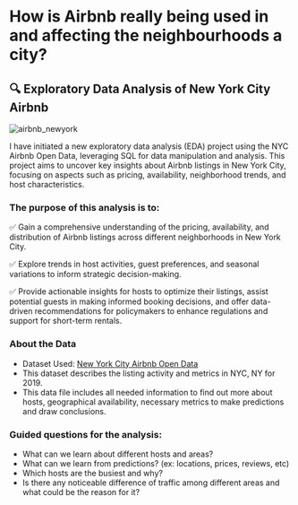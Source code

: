 # How is Airbnb really being used in and affecting the neighbourhoods a city?

## 🔍 Exploratory Data Analysis of New York City Airbnb
![airbnb_newyork](https://github.com/user-attachments/assets/e57ee73a-fc51-41b4-8e30-e7339fb3da19)


I have initiated a new exploratory data analysis (EDA) project using the NYC Airbnb Open Data, leveraging SQL for data manipulation and analysis. This project aims to uncover key insights about Airbnb listings in New York City, focusing on aspects such as pricing, availability, neighborhood trends, and host characteristics.

### The purpose of this analysis is to:

✅ Gain a comprehensive understanding of the pricing, availability, and distribution of Airbnb listings across different neighborhoods in New York City.

✅ Explore trends in host activities, guest preferences, and seasonal variations to inform strategic decision-making.

✅ Provide actionable insights for hosts to optimize their listings, assist potential guests in making informed booking decisions, and offer data-driven recommendations for policymakers to enhance regulations and support for short-term rentals.

### About the Data
- Dataset Used: [New York City Airbnb Open Data](https://www.kaggle.com/datasets/dgomonov/new-york-city-airbnb-open-data)
- This dataset describes the listing activity and metrics in NYC, NY for 2019.
- This data file includes all needed information to find out more about hosts, geographical availability, necessary metrics to make predictions and draw conclusions.

### Guided questions for the analysis: 
- What can we learn about different hosts and areas?
- What can we learn from predictions? (ex: locations, prices, reviews, etc)
- Which hosts are the busiest and why?
- Is there any noticeable difference of traffic among different areas and what could be the reason for it?
